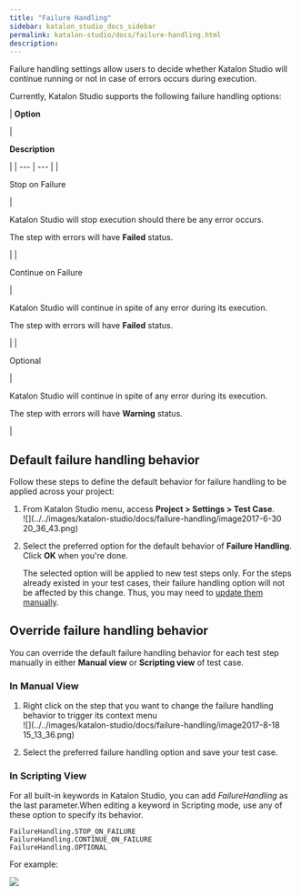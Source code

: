 ```yaml
---
title: "Failure Handling" 
sidebar: katalon_studio_docs_sidebar
permalink: katalon-studio/docs/failure-handling.html 
description: 
---
```

Failure handling settings allow users to decide whether Katalon Studio will continue running or not in case of errors occurs during execution.

Currently, Katalon Studio supports the following failure handling options:

| 
**Option**

 | 

**Description**

 |
| --- | --- |
| 

Stop on Failure

 | 

Katalon Studio will stop execution should there be any error occurs.

The step with errors will have **Failed** status.

 |
| 

Continue on Failure

 | 

Katalon Studio will continue in spite of any error during its execution.

The step with errors will have **Failed** status.

 |
| 

Optional

 | 

Katalon Studio will continue in spite of any error during its execution.

The step with errors will have **Warning** status.

 |

Default failure handling behavior
---------------------------------

Follow these steps to define the default behavior for failure handling to be applied across your project:

1.  From Katalon Studio menu, access **Project > Settings > Test Case**.   
    ![](../../images/katalon-studio/docs/failure-handling/image2017-6-30 20_36_43.png)  
      
    
2.  Select the preferred option for the default behavior of **Failure Handling**. Click **OK** when you're done.
    
    The selected option will be applied to new test steps only. For the steps already existed in your test cases, their failure handling option will not be affected by this change. Thus, you may need to [update them manually](https://docs.katalon.com/display/KD/Failure+handling#Failurehandling-Overridefailurehandlingbehavior).
    

Override failure handling behavior
----------------------------------

You can override the default failure handling behavior for each test step manually in either **Manual view** or **Scripting view** of test case. 

### In Manual View

1.  Right click on the step that you want to change the failure handling behavior to trigger its context menu  
    ![](../../images/katalon-studio/docs/failure-handling/image2017-8-18 15_13_36.png)  
      
    
2.  Select the preferred failure handling option and save your test case.  

### In Scripting View

For all built-in keywords in Katalon Studio, you can add _FailureHandling_ as the last parameter.When editing a keyword in Scripting mode, use any of these option to specify its behavior.

```
FailureHandling.STOP_ON_FAILURE
FailureHandling.CONTINUE_ON_FAILURE
FailureHandling.OPTIONAL
```

For example:

![](../../images/katalon-studio/docs/failure-handling/23.png)